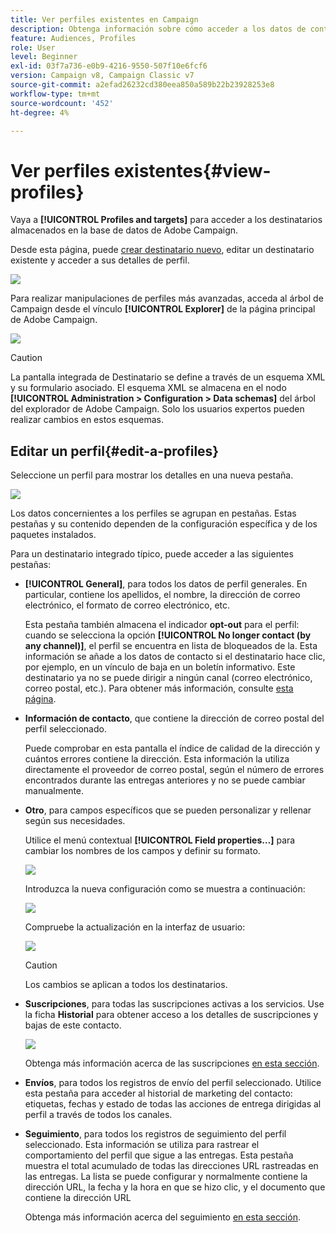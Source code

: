 ```yaml
---
title: Ver perfiles existentes en Campaign
description: Obtenga información sobre cómo acceder a los datos de contacto en Campaign
feature: Audiences, Profiles
role: User
level: Beginner
exl-id: 03f7a736-e0b9-4216-9550-507f10e6fcf6
version: Campaign v8, Campaign Classic v7
source-git-commit: a2efad26232cd380eea850a589b22b23928253e8
workflow-type: tm+mt
source-wordcount: '452'
ht-degree: 4%

---
```


# Ver perfiles existentes{#view-profiles}

Vaya a **[!UICONTROL Profiles and targets]** para acceder a los destinatarios almacenados en la base de datos de Adobe Campaign.

Desde esta página, puede [crear destinatario nuevo](create-profiles.md), editar un destinatario existente y acceder a sus detalles de perfil.

![](assets/profiles-and-targets.png)

Para realizar manipulaciones de perfiles más avanzadas, acceda al árbol de Campaign desde el vínculo **[!UICONTROL Explorer]** de la página principal de Adobe Campaign.

![](assets/recipients-in-explorer.png)


>[!CAUTION]
>
>La pantalla integrada de Destinatario se define a través de un esquema XML y su formulario asociado. El esquema XML se almacena en el nodo **[!UICONTROL Administration > Configuration > Data schemas]** del árbol del explorador de Adobe Campaign. Solo los usuarios expertos pueden realizar cambios en estos esquemas.
>

## Editar un perfil{#edit-a-profiles}

Seleccione un perfil para mostrar los detalles en una nueva pestaña.

![](assets/edit-a-profile.png)

Los datos concernientes a los perfiles se agrupan en pestañas. Estas pestañas y su contenido dependen de la configuración específica y de los paquetes instalados.

Para un destinatario integrado típico, puede acceder a las siguientes pestañas:

* **[!UICONTROL General]**, para todos los datos de perfil generales. En particular, contiene los apellidos, el nombre, la dirección de correo electrónico, el formato de correo electrónico, etc.

  Esta pestaña también almacena el indicador **opt-out** para el perfil: cuando se selecciona la opción **[!UICONTROL No longer contact (by any channel)]**, el perfil se encuentra en lista de bloqueados de la. Esta información se añade a los datos de contacto si el destinatario hace clic, por ejemplo, en un vínculo de baja en un boletín informativo. Este destinatario ya no se puede dirigir a ningún canal (correo electrónico, correo postal, etc.). Para obtener más información, consulte [esta página](../send/quarantines.md).

* **Información de contacto**, que contiene la dirección de correo postal del perfil seleccionado.

  Puede comprobar en esta pantalla el índice de calidad de la dirección y cuántos errores contiene la dirección. Esta información la utiliza directamente el proveedor de correo postal, según el número de errores encontrados durante las entregas anteriores y no se puede cambiar manualmente.

* **Otro**, para campos específicos que se pueden personalizar y rellenar según sus necesidades.

  Utilice el menú contextual **[!UICONTROL Field properties…]** para cambiar los nombres de los campos y definir su formato.

  ![](assets/other-tab-field-properties.png)

  Introduzca la nueva configuración como se muestra a continuación:

  ![](assets/change-field-properties.png)

  Compruebe la actualización en la interfaz de usuario:

  ![](assets/other-tab-updated.png)


  >[!CAUTION]
  >Los cambios se aplican a todos los destinatarios.
  >


* **Suscripciones**, para todas las suscripciones activas a los servicios. Use la ficha **Historial** para obtener acceso a los detalles de suscripciones y bajas de este contacto.

  ![](assets/subscription-tab.png)

  Obtenga más información acerca de las suscripciones [en esta sección](../start/subscriptions.md).

* **Envíos**, para todos los registros de envío del perfil seleccionado. Utilice esta pestaña para acceder al historial de marketing del contacto: etiquetas, fechas y estado de todas las acciones de entrega dirigidas al perfil a través de todos los canales.


* **Seguimiento**, para todos los registros de seguimiento del perfil seleccionado. Esta información se utiliza para rastrear el comportamiento del perfil que sigue a las entregas. Esta pestaña muestra el total acumulado de todas las direcciones URL rastreadas en las entregas. La lista se puede configurar y normalmente contiene la dirección URL, la fecha y la hora en que se hizo clic, y el documento que contiene la dirección URL

  Obtenga más información acerca del seguimiento [en esta sección](../start/tracking.md).
